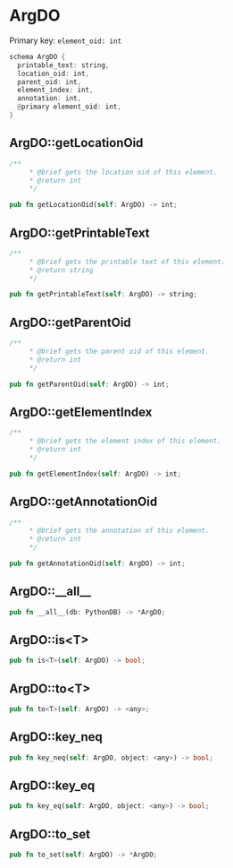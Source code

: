 # ArgDO

Primary key: `element_oid: int`

```rust
schema ArgDO {
  printable_text: string,
  location_oid: int,
  parent_oid: int,
  element_index: int,
  annotation: int,
  @primary element_oid: int,
}
```
## ArgDO::getLocationOid

```rust
/**
     * @brief gets the location oid of this element.
     * @return int
     */
```
```rust
pub fn getLocationOid(self: ArgDO) -> int;
```
## ArgDO::getPrintableText

```rust
/**
     * @brief gets the printable text of this element.
     * @return string
     */
```
```rust
pub fn getPrintableText(self: ArgDO) -> string;
```
## ArgDO::getParentOid

```rust
/**
     * @brief gets the parent oid of this element.
     * @return int
     */
```
```rust
pub fn getParentOid(self: ArgDO) -> int;
```
## ArgDO::getElementIndex

```rust
/**
     * @brief gets the element index of this element.
     * @return int
     */
```
```rust
pub fn getElementIndex(self: ArgDO) -> int;
```
## ArgDO::getAnnotationOid

```rust
/**
     * @brief gets the annotation of this element.
     * @return int
     */
```
```rust
pub fn getAnnotationOid(self: ArgDO) -> int;
```
## ArgDO::\_\_all\_\_

```rust
pub fn __all__(db: PythonDB) -> *ArgDO;
```
## ArgDO::is\<T\>

```rust
pub fn is<T>(self: ArgDO) -> bool;
```
## ArgDO::to\<T\>

```rust
pub fn to<T>(self: ArgDO) -> <any>;
```
## ArgDO::key\_neq

```rust
pub fn key_neq(self: ArgDO, object: <any>) -> bool;
```
## ArgDO::key\_eq

```rust
pub fn key_eq(self: ArgDO, object: <any>) -> bool;
```
## ArgDO::to\_set

```rust
pub fn to_set(self: ArgDO) -> *ArgDO;
```
